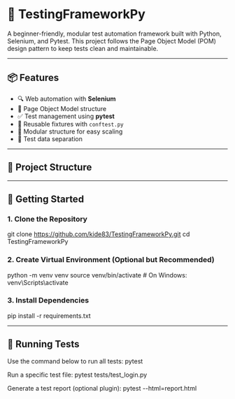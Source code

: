 # 🧪 TestingFrameworkPy

A beginner-friendly, modular test automation framework built with Python, Selenium, and Pytest. This project follows the Page Object Model (POM) design pattern to keep tests clean and maintainable.

---

## 📦 Features

- 🔍 Web automation with **Selenium**
- 🧱 Page Object Model structure
- ✅ Test management using **pytest**
- 🔁 Reusable fixtures with `conftest.py`
- 📂 Modular structure for easy scaling
- 📄 Test data separation

---

## 📁 Project Structure




---

## 🚀 Getting Started


### 1. Clone the Repository
git clone https://github.com/kide83/TestingFrameworkPy.git
cd TestingFrameworkPy

### 2. Create Virtual Environment (Optional but Recommended)
python -m venv venv
source venv/bin/activate  # On Windows: venv\Scripts\activate


### 3. Install Dependencies
pip install -r requirements.txt


---


## 🧪 Running Tests
Use the command below to run all tests:
pytest

Run a specific test file:
pytest tests/test_login.py

Generate a test report (optional plugin):
pytest --html=report.html







